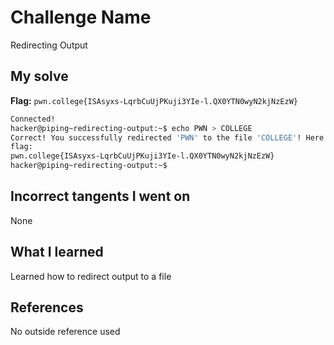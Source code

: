 # Challenge Name
Redirecting Output

## My solve
**Flag:** `pwn.college{ISAsyxs-LqrbCuUjPKuji3YIe-l.QX0YTN0wyN2kjNzEzW}`

```bash
Connected!
hacker@piping~redirecting-output:~$ echo PWN > COLLEGE
Correct! You successfully redirected 'PWN' to the file 'COLLEGE'! Here is your
flag:
pwn.college{ISAsyxs-LqrbCuUjPKuji3YIe-l.QX0YTN0wyN2kjNzEzW}
hacker@piping~redirecting-output:~$
```
## Incorrect tangents I went on
None

## What I learned
Learned how to redirect output to a file

## References 
No outside reference used
